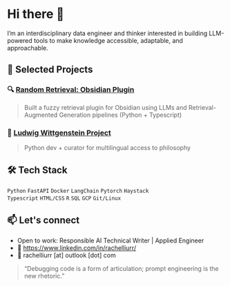 
# Hi there 👋

I’m an interdisciplinary data engineer and thinker interested in building LLM-powered tools to make knowledge accessible, adaptable, and approachable. 



## 🔧 Selected Projects

### 🔍 [Random Retrieval: Obsidian Plugin](https://github.com/JeanJean-rxl/random-retrieval-plugin)
> Built a fuzzy retrieval plugin for Obsidian using LLMs and Retrieval-Augmented Generation pipelines (Python + Typescript)

### 🧪 [Ludwig Wittgenstein Project](https://github.com/wittgenstein-project/wittgenstein-project.github.io)
>  Python dev + curator for multilingual access to philosophy



## 🛠️ Tech Stack

`Python` `FastAPI` `Docker` `LangChain` `Pytorch` `Haystack`  
`Typescript` `HTML/CSS` `R` `SQL` `GCP` `Git/Linux`



## 📫 Let's connect

- Open to work: Responsible AI Technical Writer | Applied Engineer
- 💼 https://www.linkedin.com/in/rachelliurr/
- 📨 rachelliurr [at] outlook [dot] com



> “Debugging code is a form of articulation; prompt engineering is the new rhetoric.”
